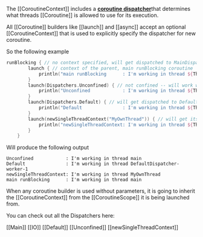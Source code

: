 The [[CoroutineContext]] includes a [**coroutine dispatcher**](https://kotlinlang.org/api/kotlinx.coroutines/kotlinx-coroutines-core/kotlinx.coroutines/-coroutine-dispatcher/)that determines what threads [[Coroutine]]  is allowed to use for its execution.

All [[Coroutine]] builders like [[launch]] and [[async]] accept an optional [[CoroutineContext]] that is used to explicitly specify the dispatcher for new coroutine.

So the following example
```kotlin
runBlocking { // no context specified, will get dispatched to MainDispatcher
        launch { // context of the parent, main runBlocking coroutine
            println("main runBlocking      : I'm working in thread ${Thread.currentThread().name}")
        }
        launch(Dispatchers.Unconfined) { // not confined -- will work with main thread
            println("Unconfined            : I'm working in thread ${Thread.currentThread().name}")
        }
        launch(Dispatchers.Default) { // will get dispatched to DefaultDispatcher 
            println("Default               : I'm working in thread ${Thread.currentThread().name}")
        }
        launch(newSingleThreadContext("MyOwnThread")) { // will get its own new thread
            println("newSingleThreadContext: I'm working in thread ${Thread.currentThread().name}")
        }
    }
```
Will produce the following output
```
Unconfined            : I'm working in thread main
Default               : I'm working in thread DefaultDispatcher-worker-1
newSingleThreadContext: I'm working in thread MyOwnThread
main runBlocking      : I'm working in thread main
```

When any coroutine builder is used without parameters, it is going to inherit the [[CoroutineContext]] from the [[CoroutineScope]] it is being launched from.

You can check out all the Dispatchers here:

[[Main]]
[[IO]]
[[Default]]
[[Unconfined]]
[[newSingleThreadContext]]